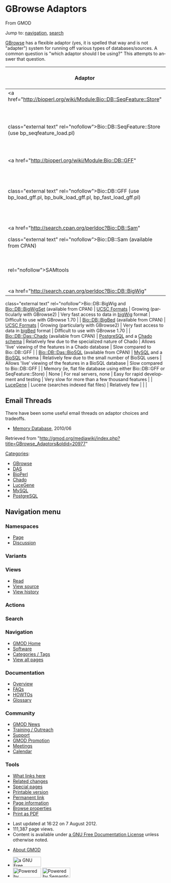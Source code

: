 <div id="mw-page-base" class="noprint">

</div>

<div id="mw-head-base" class="noprint">

</div>

<div id="content" class="mw-body" role="main">

<span id="top"></span>

<div id="mw-js-message" style="display:none;">

</div>



# <span dir="auto">GBrowse Adaptors</span>

<div id="bodyContent">

<div id="siteSub">

From GMOD

</div>

<div id="contentSub">

</div>

<div id="jump-to-nav" class="mw-jump">

Jump to: [navigation](#mw-navigation), [search](#p-search)

</div>

<div id="mw-content-text" class="mw-content-ltr" lang="en" dir="ltr">

[GBrowse](GBrowse.1 "GBrowse") has a flexible adaptor (yes, it is
spelled that way and is not "adapter") system for running off various
types of databases/sources. A common question is "which adaptor should I
be using?" This attempts to answer that question.

| Adaptor | Other required software | Roughly how many users | Pros | Cons |
|----|----|----|----|----|
| <a href="http://bioperl.org/wiki/Module:Bio::DB::SeqFeature::Store"
class="external text" rel="nofollow">Bio::DB::SeqFeature::Store</a> (use bp_seqfeature_load.pl) | [MySQL](MySQL "MySQL"), [PostgreSQL](PostgreSQL "PostgreSQL"), SQLite, BerkeleyDB | Many and growing fast. | Roughly 4X faster than Bio::DB::GFF for the same data; designed to work with [GFF3](GFF3 "GFF3") | Developed for use with [GFF3](GFF3 "GFF3"); about 2X slower than Bio::DB::GFF to load a database |
| <a href="http://bioperl.org/wiki/Module:Bio::DB::GFF"
class="external text" rel="nofollow">Bio::DB::GFF</a> (use bp_load_gff.pl, bp_bulk_load_gff.pl, bp_fast_load_gff.pl) | A [relational database server](Glossary#Database_Management_System "Glossary"): [MySQL](MySQL "MySQL"), [PostgreSQL](PostgreSQL "PostgreSQL"), Oracle, or BerkeleyDB | Lots! (Especially [MySQL](MySQL "MySQL")) | Quite fast; large user base; Have to use this if your data is in the (now deprecated) [GFF2](GFF2 "GFF2") format. | Does not work well with [GFF3](GFF3 "GFF3") formatted data |
| <a href="http://search.cpan.org/perldoc?Bio::DB::Sam"
class="external text" rel="nofollow">Bio::DB::Sam</a> (available from CPAN) | <a href="http://samtools.sourceforge.net/" class="external text"
rel="nofollow">SAMtools</a> | Growing (particularly with GBrowse2) | Very fast access to NextGen sequencing data | Difficult to use with GBrowse 1.70 |
| <a href="http://search.cpan.org/perldoc?Bio::DB::BigWig"
class="external text" rel="nofollow">Bio::DB::BigWig</a> and <a href="http://search.cpan.org/perldoc?Bio::DB::BigWigSet"
class="external text" rel="nofollow">Bio::DB::BigWigSet</a> (available from CPAN) | <a href="http://genome.ucsc.edu/FAQ/FAQformat.html"
class="external text" rel="nofollow">UCSC Formats</a> | Growing (particularly with GBrowse2) | Very fast access to data in <a href="http://genome.ucsc.edu/FAQ/FAQformat.html#format6.1#format6.1"
class="external text" rel="nofollow">bigWig</a> format | Difficult to use with GBrowse 1.70 |
| <a href="http://search.cpan.org/perldoc?Bio::DB::BigBed"
class="external text" rel="nofollow">Bio::DB::BigBed</a> (available from CPAN) | <a href="http://genome.ucsc.edu/FAQ/FAQformat.html"
class="external text" rel="nofollow">UCSC Formats</a> | Growing (particularly with GBrowse2) | Very fast access to data in <a href="http://genome.ucsc.edu/FAQ/FAQformat.html#format1.5#format1.5"
class="external text" rel="nofollow">bigBed</a> format | Difficult to use with GBrowse 1.70 |
| <a href="http://search.cpan.org/perldoc?Bio::DB::Das::Chado"
class="external text" rel="nofollow">Bio::DB::Das::Chado</a> (available from CPAN) | [PostgreSQL](PostgreSQL "PostgreSQL") and a <a href="Chado" class="mw-redirect" title="Chado">Chado</a> [schema](Glossary#Database_Schema "Glossary") | Relatively few due to the specialized nature of Chado | Allows 'live' viewing of the features in a Chado database | Slow compared to Bio::DB::GFF |
| <a href="http://search.cpan.org/perldoc?Bio::DB::Das::BioSQL"
class="external text" rel="nofollow">Bio::DB::Das::BioSQL</a> (available from CPAN) | [MySQL](MySQL "MySQL") and a [BioSQL](BioSQL "BioSQL") schema | Relatively few due to the small number of BioSQL users | Allows 'live' viewing of the features in a BioSQL database | Slow compared to Bio::DB::GFF |
| Memory (ie, flat file database using either Bio::DB::GFF or SeqFeature::Store) | None | For real servers, none | Easy for rapid development and testing | Very slow for more than a few thousand features |
| [LuceGene](LuceGene "LuceGene") | Lucene (searches indexed flat files) | Relatively few |  |  |

## <span id="Email_Threads" class="mw-headline">Email Threads</span>

There have been some useful email threads on adaptor choices and
tradeoffs.

- <a href="http://gmod.827538.n3.nabble.com/Memory-Database-td862590.html"
  class="external text" rel="nofollow">Memory Database</a>, 2010/06

</div>

<div class="printfooter">

Retrieved from
"<http://gmod.org/mediawiki/index.php?title=GBrowse_Adaptors&oldid=20977>"

</div>

<div id="catlinks" class="catlinks">

<div id="mw-normal-catlinks" class="mw-normal-catlinks">

[Categories](Special:Categories "Special:Categories"):

- [GBrowse](Category:GBrowse "Category:GBrowse")
- [DAS](Category:DAS "Category:DAS")
- [BioPerl](Category:BioPerl "Category:BioPerl")
- [Chado](Category:Chado "Category:Chado")
- [LuceGene](Category:LuceGene "Category:LuceGene")
- [MySQL](Category:MySQL "Category:MySQL")
- [PostgreSQL](Category:PostgreSQL "Category:PostgreSQL")

</div>

</div>

<div class="visualClear">

</div>

</div>

</div>

<div id="mw-navigation">

## Navigation menu

<div id="mw-head">



<div id="left-navigation">

<div id="p-namespaces" class="vectorTabs" role="navigation"
aria-labelledby="p-namespaces-label">

### Namespaces

- <span id="ca-nstab-main"><a href="GBrowse_Adaptors" accesskey="c"
  title="View the content page [c]">Page</a></span>
- <span id="ca-talk"><a href="Talk:GBrowse_Adaptors" accesskey="t"
  title="Discussion about the content page [t]">Discussion</a></span>

</div>

<div id="p-variants" class="vectorMenu emptyPortlet" role="navigation"
aria-labelledby="p-variants-label">

### 

### Variants[](#)

<div class="menu">

</div>

</div>

</div>

<div id="right-navigation">

<div id="p-views" class="vectorTabs" role="navigation"
aria-labelledby="p-views-label">

### Views

- <span id="ca-view">[Read](GBrowse_Adaptors)</span>
- <span id="ca-viewsource"><a
  href="http://gmod.org/mediawiki/index.php?title=GBrowse_Adaptors&amp;action=edit"
  accesskey="e" title="This page is protected.
  You can view its source [e]">View source</a></span>
- <span id="ca-history"><a
  href="http://gmod.org/mediawiki/index.php?title=GBrowse_Adaptors&amp;action=history"
  accesskey="h" title="Past revisions of this page [h]">View history</a></span>

</div>

<div id="p-cactions" class="vectorMenu emptyPortlet" role="navigation"
aria-labelledby="p-cactions-label">

### Actions[](#)

<div class="menu">

</div>

</div>

<div id="p-search" role="search">

### Search

<div id="simpleSearch">

</div>

</div>

</div>

</div>

<div id="mw-panel">

<div id="p-logo" role="banner">

<a href="Main_Page"
style="background-image: url(../images/GMOD-cogs.png);"
title="Visit the main page"></a>

</div>

<div id="p-Navigation" class="portal" role="navigation"
aria-labelledby="p-Navigation-label">

### Navigation

<div class="body">

- <span id="n-GMOD-Home">[GMOD Home](Main_Page)</span>
- <span id="n-Software">[Software](GMOD_Components)</span>
- <span id="n-Categories-.2F-Tags">[Categories /
  Tags](Categories)</span>
- <span id="n-View-all-pages">[View all pages](Special:AllPages)</span>

</div>

</div>

<div id="p-Documentation" class="portal" role="navigation"
aria-labelledby="p-Documentation-label">

### Documentation

<div class="body">

- <span id="n-Overview">[Overview](Overview)</span>
- <span id="n-FAQs">[FAQs](Category:FAQ)</span>
- <span id="n-HOWTOs">[HOWTOs](Category:HOWTO)</span>
- <span id="n-Glossary">[Glossary](Glossary)</span>

</div>

</div>

<div id="p-Community" class="portal" role="navigation"
aria-labelledby="p-Community-label">

### Community

<div class="body">

- <span id="n-GMOD-News">[GMOD News](GMOD_News)</span>
- <span id="n-Training-.2F-Outreach">[Training /
  Outreach](Training_and_Outreach)</span>
- <span id="n-Support">[Support](Support)</span>
- <span id="n-GMOD-Promotion">[GMOD Promotion](GMOD_Promotion)</span>
- <span id="n-Meetings">[Meetings](Meetings)</span>
- <span id="n-Calendar">[Calendar](Calendar)</span>

</div>

</div>

<div id="p-tb" class="portal" role="navigation"
aria-labelledby="p-tb-label">

### Tools

<div class="body">

- <span id="t-whatlinkshere"><a href="Special:WhatLinksHere/GBrowse_Adaptors" accesskey="j"
  title="A list of all wiki pages that link here [j]">What links here</a></span>
- <span id="t-recentchangeslinked"><a href="Special:RecentChangesLinked/GBrowse_Adaptors" accesskey="k"
  title="Recent changes in pages linked from this page [k]">Related
  changes</a></span>
- <span id="t-specialpages"><a href="Special:SpecialPages" accesskey="q"
  title="A list of all special pages [q]">Special pages</a></span>
- <span id="t-print"><a
  href="http://gmod.org/mediawiki/index.php?title=GBrowse_Adaptors&amp;printable=yes"
  rel="alternate" accesskey="p"
  title="Printable version of this page [p]">Printable version</a></span>
- <span id="t-permalink">[Permanent
  link](http://gmod.org/mediawiki/index.php?title=GBrowse_Adaptors&oldid=20977 "Permanent link to this revision of the page")</span>
- <span id="t-info">[Page
  information](http://gmod.org/mediawiki/index.php?title=GBrowse_Adaptors&action=info)</span>
- <span id="t-smwbrowselink"><a href="Special:Browse/GBrowse_Adaptors" rel="smw-browse">Browse
  properties</a></span>
- <span id="t-pdf">[Print as
  PDF](http://gmod.org/mediawiki/index.php?title=Special:PdfPrint&page=GBrowse_Adaptors)</span>

</div>

</div>

</div>

</div>

<div id="footer" role="contentinfo">

- <span id="footer-info-lastmod">Last updated at 16:22 on 7 August
  2012.</span>
- <span id="footer-info-viewcount">111,387 page views.</span>
- <span id="footer-info-copyright">Content is available under
  <a href="http://www.gnu.org/licenses/fdl-1.3.html" class="external"
  rel="nofollow">a GNU Free Documentation License</a> unless otherwise
  noted.</span>

<!-- -->

- <span id="footer-places-about">[About
  GMOD](GMOD:About "GMOD:About")</span>

<!-- -->

- <span id="footer-copyrightico">[<img src="http://www.gnu.org/graphics/gfdl-logo-small.png" width="88"
  height="31" alt="a GNU Free Documentation License" />](http://www.gnu.org/licenses/fdl-1.3.html)</span>
- <span id="footer-poweredbyico">[<img
  src="../mediawiki/skins/common/images/poweredby_mediawiki_88x31.png"
  width="88" height="31" alt="Powered by MediaWiki" />](http://www.mediawiki.org/)
  [<img
  src="../mediawiki/extensions/SemanticMediaWiki/resources/images/smw_button.png"
  width="88" height="31" alt="Powered by Semantic MediaWiki" />](https://www.semantic-mediawiki.org/wiki/Semantic_MediaWiki)</span>

<div style="clear:both">

</div>

</div>
